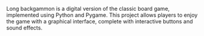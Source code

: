 Long backgammon is a digital version of the classic board game, implemented using Python and Pygame. This project allows players to enjoy the game with a graphical interface, complete with interactive buttons and sound effects.
